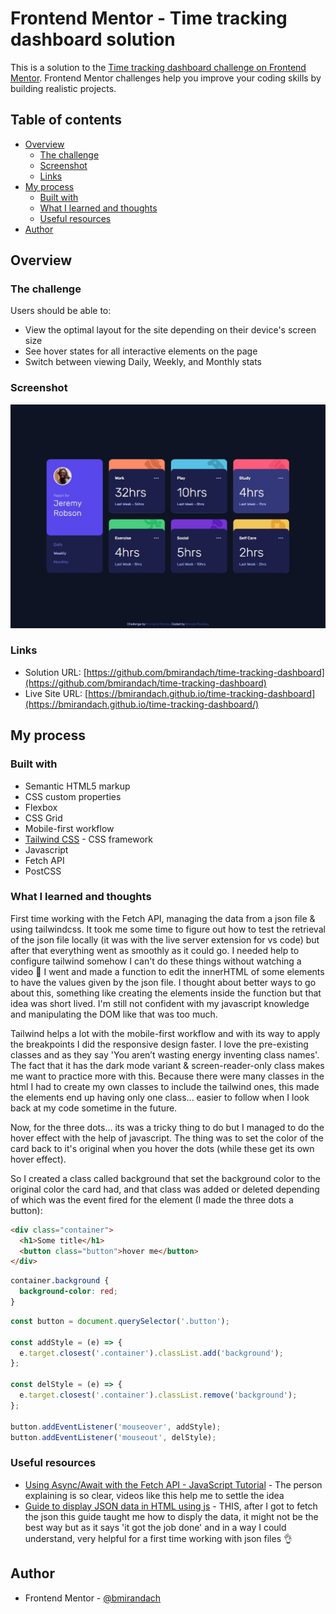 # Frontend Mentor - Time tracking dashboard solution

This is a solution to the [Time tracking dashboard challenge on Frontend Mentor](https://www.frontendmentor.io/challenges/time-tracking-dashboard-UIQ7167Jw). Frontend Mentor challenges help you improve your coding skills by building realistic projects. 

## Table of contents

- [Overview](#overview)
  - [The challenge](#the-challenge)
  - [Screenshot](#screenshot)
  - [Links](#links)
- [My process](#my-process)
  - [Built with](#built-with)
  - [What I learned and thoughts](#what-i-learned-and-thoughts)
  - [Useful resources](#useful-resources)
- [Author](#author)

## Overview

### The challenge

Users should be able to:

- View the optimal layout for the site depending on their device's screen size
- See hover states for all interactive elements on the page
- Switch between viewing Daily, Weekly, and Monthly stats

### Screenshot

![](./screenshot.jpg)

### Links

- Solution URL: [https://github.com/bmirandach/time-tracking-dashboard](https://github.com/bmirandach/time-tracking-dashboard)
- Live Site URL: [https://bmirandach.github.io/time-tracking-dashboard](https://bmirandach.github.io/time-tracking-dashboard/)

## My process

### Built with

- Semantic HTML5 markup
- CSS custom properties
- Flexbox
- CSS Grid
- Mobile-first workflow
- [Tailwind CSS](https://tailwindcss.com/) - CSS framework
- Javascript
- Fetch API
- PostCSS

### What I learned and thoughts

First time working with the Fetch API, managing the data from a json file & using tailwindcss. It took me some time to figure out how to test the retrieval of the json file locally (it was with the live server extension for vs code) but after that everything went as smoothly as it could go. I needed help to configure tailwind somehow I can't do these things without watching a video 🤔 
I went and made a function to edit the innerHTML of some elements to have the values given by the json file. I thought about better ways to go about this, something like creating the elements inside the function but that idea was short lived. I'm still not confident with my javascript knowledge and manipulating the DOM like that was too much.

Tailwind helps a lot with the mobile-first workflow and with its way to apply the breakpoints I did the responsive design faster. I love the pre-existing classes and as they say 'You aren’t wasting energy inventing class names'. The fact that it has the dark mode variant & screen-reader-only class makes me want to practice more with this. Because there were many classes in the html I had to create my own classes to include the tailwind ones, this made the elements end up having only one class... easier to follow when I look back at my code sometime in the future.

Now, for the three dots... its was a tricky thing to do but I managed to do the hover effect with the help of javascript. The thing was to set the color of the card back to it's original when you hover the dots (while these get its own hover effect).

So I created a class called background that set the background color to the original color the card had, and that class was added or deleted depending of which was the event fired for the element (I made the three dots a button):

```html
<div class="container">
  <h1>Some title</h1>
  <button class="button">hover me</button>
</div>
```
```css
container.background {
  background-color: red;
}
```
```js
const button = document.querySelector('.button');

const addStyle = (e) => {
  e.target.closest('.container').classList.add('background');
};

const delStyle = (e) => {
  e.target.closest('.container').classList.remove('background');
};

button.addEventListener('mouseover', addStyle);
button.addEventListener('mouseout', delStyle);
```

### Useful resources

- [Using Async/Await with the Fetch API - JavaScript Tutorial](https://www.youtube.com/watch?v=Yp9KIcSKTNo) - The person explaining is so clear, videos like this help me to settle the idea
- [Guide to display JSON data in HTML using js](https://howtocreateapps.com/fetch-and-display-json-html-javascript/) - THIS, after I got to fetch the json this guide taught me how to disply the data, it might not be the best way but as it says 'it got the job done' and in a way I could understand, very helpful for a first time working with json files 👌

## Author

- Frontend Mentor - [@bmirandach](https://www.frontendmentor.io/profile/bmirandach)